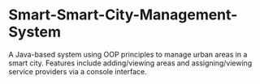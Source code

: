 # Smart-Smart-City-Management-System
A Java-based system using OOP principles to manage urban areas in a smart city. Features include adding/viewing areas and assigning/viewing service providers via a console interface.
